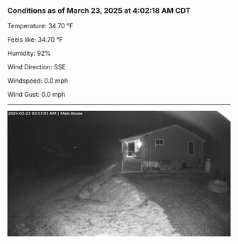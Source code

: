### Conditions as of March 23, 2025 at 4:02:18 AM CDT 

Temperature: 34.70 &deg;F

Feels like: 34.70 &deg;F

Humidity: 92%

Wind Direction: SSE

Windspeed: 0.0 mph

Wind Gust: 0.0 mph

---

<img src="./images/latest.jpeg"/>

